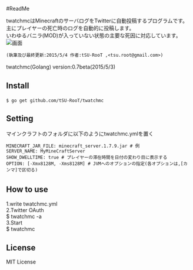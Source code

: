 #ReadMe

twatchmcはMinecraftのサーバログをTwitterに自動投稿するプログラムです。  
主にプレイヤーの死亡時のログを自動的に投稿します。  
いわゆるバニラ(MOD)が入っていない状態の主要な死因に対応しています。  
![画面](https://raw.githubusercontent.com/wiki/tSU-RooT/twatchmc/images/record.gif)  
````
(執筆及び最終更新:2015/5/4 作者:tSU-RooT ,<tsu.root@gmail.com>)  
````  
twatchmc(Golang) version:0.7beta(2015/5/3)　　  
## Install  
````
$ go get github.com/tSU-RooT/twatchmc　　
````
## Setting
マインクラフトのフォルダに以下のようにtwatchmc.ymlを置く
````
MINECRAFT_JAR_FILE: minecraft_server.1.7.9.jar # 例
SERVER_NAME: MyMineCraftServer
SHOW_DWELLTIME: true # プレイヤーの滞在時間を日付の変わり目に表示する
OPTION: [-Xmx8128M, -Xms8128M] # JVMへのオプションの指定(各オプションは,[カンマ]で区切る)
````
## How to use　　
1.write twatchmc.yml  
2.Twitter OAuth  
  $ twatchmc -a  
3.Start  
  $ twatchmc  

## License  
MIT License  
